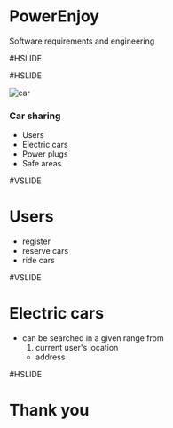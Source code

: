 # PowerEnjoy

Software requirements and engineering

#HSLIDE

#HSLIDE

![car](https://images.duckduckgo.com/iur/?f=1&image_host=http%3A%2F%2Fmaryloudriedger2.files.wordpress.com%2F2012%2F05%2Fcar-sharing.jpg&u=https://maryloudriedger2.files.wordpress.com/2012/05/car-sharing.jpg)

### Car sharing

- Users
- Electric cars
- Power plugs
- Safe areas

#VSLIDE

# Users
- register
- reserve cars
- ride cars

#VSLIDE

# Electric cars
- can be searched in a given range from 
  1. current user's location
  - address
  
#HSLIDE

# Thank you
